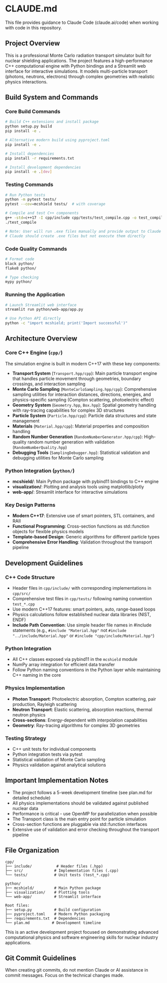 # CLAUDE.md

This file provides guidance to Claude Code (claude.ai/code) when working with code in this repository.

## Project Overview

This is a professional Monte Carlo radiation transport simulator built for nuclear shielding applications. The project features a high-performance C++ computational engine with Python bindings and a Streamlit web interface for interactive simulations. It models multi-particle transport (photons, neutrons, electrons) through complex geometries with realistic physics interactions.

## Build System and Commands

### Core Build Commands

```bash
# Build C++ extensions and install package
python setup.py build
pip install -e .

# Alternative modern build using pyproject.toml
pip install -e .

# Install dependencies
pip install -r requirements.txt

# Install development dependencies
pip install -e .[dev]
```

### Testing Commands

```bash
# Run Python tests
python -m pytest tests/
pytest --cov=mcshield tests/  # with coverage

# Compile and test C++ components
g++ -std=c++17 -I cpp/include cpp/tests/test_compile.cpp -o test_compile
./test_compile

# Note: User will run .exe files manually and provide output to Claude
# Claude should create .exe files but not execute them directly
```

### Code Quality Commands

```bash
# Format code
black python/
flake8 python/

# Type checking
mypy python/
```

### Running the Application

```bash
# Launch Streamlit web interface
streamlit run python/web-app/app.py

# Use Python API directly
python -c "import mcshield; print('Import successful')"
```

## Architecture Overview

### Core C++ Engine (`cpp/`)

The simulation engine is built in modern C++17 with these key components:

- **Transport System** (`Transport.hpp/cpp`): Main particle transport engine that handles particle movement through geometries, boundary crossings, and interaction sampling
- **Monte Carlo Sampling** (`MonteCarloSampling.hpp/cpp`): Comprehensive sampling utilities for interaction distances, directions, energies, and physics-specific sampling (Compton scattering, photoelectric effect)
- **Geometry System** (`Geometry.hpp`, `Box.hpp`): Spatial geometry handling with ray-tracing capabilities for complex 3D structures
- **Particle System** (`Particle.hpp/cpp`): Particle data structures and state management
- **Materials** (`Material.hpp/cpp`): Material properties and composition handling
- **Random Number Generation** (`RandomNumberGenerator.hpp/cpp`): High-quality random number generation with validation (`RandomNumberQuality.hpp`)
- **Debugging Tools** (`SamplingDebugger.hpp`): Statistical validation and debugging utilities for Monte Carlo sampling

### Python Integration (`python/`)

- **mcshield/**: Main Python package with pybind11 bindings to C++ engine
- **visualization/**: Plotting and analysis tools using matplotlib/plotly
- **web-app/**: Streamlit interface for interactive simulations

### Key Design Patterns

- **Modern C++17**: Extensive use of smart pointers, STL containers, and RAII
- **Functional Programming**: Cross-section functions as std::function objects for flexible physics models
- **Template-based Design**: Generic algorithms for different particle types
- **Comprehensive Error Handling**: Validation throughout the transport pipeline

## Development Guidelines

### C++ Code Structure

- Header files in `cpp/include/` with corresponding implementations in `cpp/src/`
- Comprehensive test files in `cpp/tests/` following naming convention `test_*.cpp`
- Use modern C++17 features: smart pointers, auto, range-based loops
- Physics calculations follow established nuclear data libraries (NIST, ENDF)
- **Include Path Convention**: Use simple header file names in #include statements (e.g., `#include "Material.hpp"` not `#include "../include/Material.hpp"` or `#include "cpp/include/Material.hpp"`)

### Python Integration

- All C++ classes exposed via pybind11 in the `mcshield` module
- NumPy array integration for efficient data transfer
- Follow Python naming conventions in the Python layer while maintaining C++ naming in the core

### Physics Implementation

- **Photon Transport**: Photoelectric absorption, Compton scattering, pair production, Rayleigh scattering
- **Neutron Transport**: Elastic scattering, absorption reactions, thermal neutron physics
- **Cross-sections**: Energy-dependent with interpolation capabilities
- **Geometry**: Ray-tracing algorithms for complex 3D geometries

### Testing Strategy

- C++ unit tests for individual components
- Python integration tests via pytest
- Statistical validation of Monte Carlo sampling
- Physics validation against analytical solutions

## Important Implementation Notes

- The project follows a 5-week development timeline (see plan.md for detailed schedule)
- All physics implementations should be validated against published nuclear data
- Performance is critical - use OpenMP for parallelization when possible
- The Transport class is the main entry point for particle simulation
- Cross-section functions are pluggable via std::function interfaces
- Extensive use of validation and error checking throughout the transport pipeline

## File Organization

```
cpp/
├── include/           # Header files (.hpp)
├── src/              # Implementation files (.cpp)  
└── tests/            # Unit tests (test_*.cpp)

python/
├── mcshield/         # Main Python package
├── visualization/    # Plotting tools
└── web-app/          # Streamlit interface

Root files:
├── setup.py          # Build configuration
├── pyproject.toml    # Modern Python packaging
├── requirements.txt  # Dependencies
└── plan.md          # Development timeline
```

This is an active development project focused on demonstrating advanced computational physics and software engineering skills for nuclear industry applications.

## Git Commit Guidelines

When creating git commits, do not mention Claude or AI assistance in commit messages. Focus on the technical changes made.
